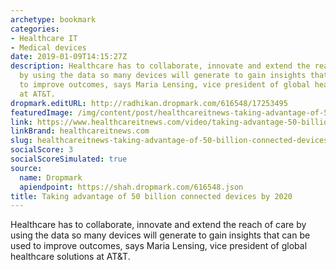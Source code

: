 ```yaml
---
archetype: bookmark
categories:
- Healthcare IT
- Medical devices
date: 2019-01-09T14:15:27Z
description: Healthcare has to collaborate, innovate and extend the reach of care
  by using the data so many devices will generate to gain insights that can be used
  to improve outcomes, says Maria Lensing, vice president of global healthcare solutions
  at AT&T.
dropmark.editURL: http://radhikan.dropmark.com/616548/17253495
featuredImage: /img/content/post/healthcareitnews-taking-advantage-of-50-billion-connected-devices-by-2020.JPG
link: https://www.healthcareitnews.com/video/taking-advantage-50-billion-connected-devices-2020
linkBrand: healthcareitnews.com
slug: healthcareitnews-taking-advantage-of-50-billion-connected-devices-by-2020
socialScore: 3
socialScoreSimulated: true
source:
  name: Dropmark
  apiendpoint: https://shah.dropmark.com/616548.json
title: Taking advantage of 50 billion connected devices by 2020
---
```

Healthcare has to collaborate, innovate and extend the reach of care by using the data so many devices will generate to gain insights that can be used to improve outcomes, says Maria Lensing, vice president of global healthcare solutions at AT&T.

